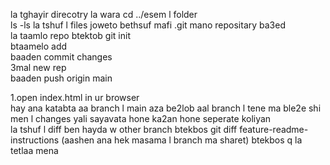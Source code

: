 la tghayir direcotry la wara cd ../esem l folder <br>
ls -ls la tshuf l files joweto bethsuf mafi .git mano repositary ba3ed <br>
la taamlo repo btektob git init <br>
btaamelo add <br>
baaden commit changes <br>
3mal new rep <br>
baaden push origin main <br>

1.open index.html in ur browser <br> 
hay ana katabta aa branch l main aza be2lob aal branch l tene ma ble2e shi men l changes yali sayavata hone ka2an hone seperate koliyan<br>
la tshuf l diff ben hayda w other branch btekbos git diff feature-readme-instructions (aashen ana hek masama l branch ma sharet) btekbos q la tetlaa mena